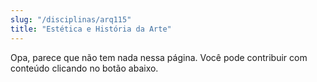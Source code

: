 ```yaml
---
slug: "/disciplinas/arq115"
title: "Estética e História da Arte"
---
```


Opa, parece que não tem nada nessa página. Você pode contribuir com conteúdo clicando no botão abaixo.

<!-- Remova as setas do texto abaixo para escrever na página. Lembre também de excluir a linha acima -->

<!-- ## Visão Geral

## Ementa

## Conteúdos ->
